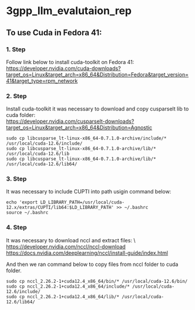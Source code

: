 # 3gpp_llm_evalutaion_rep

## To use Cuda in Fedora 41:

### 1. Step 

Follow link below to install cuda-toolkit on Fedora 41: \
https://developer.nvidia.com/cuda-downloads?target_os=Linux&target_arch=x86_64&Distribution=Fedora&target_version=41&target_type=rpm_network

### 2. Step

Install cuda-toolkit it was necessary to download and copy cusparselt lib to cuda folder: \
https://developer.nvidia.com/cusparselt-downloads?target_os=Linux&target_arch=x86_64&Distribution=Agnostic

```
sudo cp libcusparse_lt-linux-x86_64-0.7.1.0-archive/include/* /usr/local/cuda-12.6/include/
sudo cp libcusparse_lt-linux-x86_64-0.7.1.0-archive/lib/* /usr/local/cuda-12.6/lib
sudo cp libcusparse_lt-linux-x86_64-0.7.1.0-archive/lib/* /usr/local/cuda-12.6/lib64/
```

### 3. Step

It was necessary to include CUPTI into path usigin command below:

```
echo 'export LD_LIBRARY_PATH=/usr/local/cuda-12.x/extras/CUPTI/lib64:$LD_LIBRARY_PATH' >> ~/.bashrc
source ~/.bashrc
```

### 4. Step

It was necessary to download nccl and extract files: \ 
https://developer.nvidia.com/nccl/nccl-download
https://docs.nvidia.com/deeplearning/nccl/install-guide/index.html

And then we ran command below to copy files from nccl folder to cuda folder.
```
sudo cp nccl_2.26.2-1+cuda12.4_x86_64/bin/* /usr/local/cuda-12.6/bin/
sudo cp nccl_2.26.2-1+cuda12.4_x86_64/include/* /usr/local/cuda-12.6/include/
sudo cp nccl_2.26.2-1+cuda12.4_x86_64/lib/* /usr/local/cuda-12.6/lib64/
```
